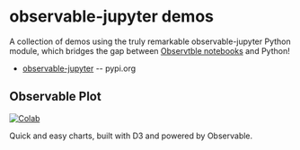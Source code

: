 
# observable-jupyter demos

A collection of demos using the truly remarkable observable-jupyter Python module, which bridges the gap between [Observtble notebooks](http://observablehq.com) and Python!

* [observable-jupyter](https://pypi.org/project/observable-jupyter/) -- pypi.org

## Observable Plot

[![Colab](https://colab.research.google.com/assets/colab-badge.svg)](https://colab.research.google.com/github/pbogden/observable-jupyter-demos/blob/master/notebooks/observable_plot.ipynb)

Quick and easy charts, built with D3 and powered by Observable.

